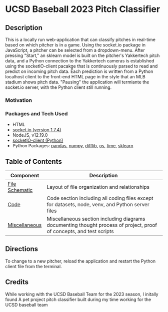 # UCSD Baseball 2023 Pitch Classifier

## Description
This is a locally run web-application that can classify pitches in real-time based on which pitcher is in a game. Using the socket.io package in JavaScript, a pitcher can be selected from a dropdown-menu. After pressing "Start," an sklearn model is built on the pitcher's Yakkertech pitch data, and a  Python connection to the Yakkertech cameras is established using the socketIO-client pacakge that is continuously parsed to read and predict on incoming pitch data. Each prediction is written from a Python localhost client to the front-end HTML page in the style that an MLB stadium shows pitch data. "Pausing" the application will termiante the socket.io server, with the Python client still running. 

### Motivation


### Packages and Tech Used
- HTML
- [socket.io (version 1.7.4)](https://socket.io/)
- NodeJS, v12.19.0 
- [socketIO-client (Python)](https://pypi.org/project/socketIO-client/)
- Python Packages: [pandas](https://pandas.pydata.org/docs/), [numpy](https://numpy.org/doc/), [difflib](https://docs.python.org/3.10/library/difflib.html), [os](https://docs.python.org/3/library/os.html), [time](https://docs.python.org/3/library/time.html), [sklearn](https://scikit-learn.org/stable/index.html)

## Table of Contents

| Component | Description |
|-------|---------------------------------------------------------------------------------------------------------------------------------------------------|
| [File Schematic](https://github.com/joshsalce/Real-Time_Pitch_Classifier/blob/main/File_Schematic.pdf)| Layout of file organization and relationships | 
| [Code](https://github.com/joshsalce/Real-Time_Pitch_Classifier/tree/main/Code) | Code section including all coding files except for datasets, node, venv, and Python server files |
| [Miscellaneous](https://github.com/joshsalce/Real-Time_Pitch_Classifier/tree/main/Misc.) | Miscellaneous section including diagrams documenting thought process of project, proof of concepts, and test scripts|


## Directions
To change to a new pitcher, reload the application and restart the Python client file from the terminal.

## Credits



While working with the UCSD Baseball Team for the 2023 season, I initally found 
A pet project pitch classifier built during my time working for the UCSD baseball team
